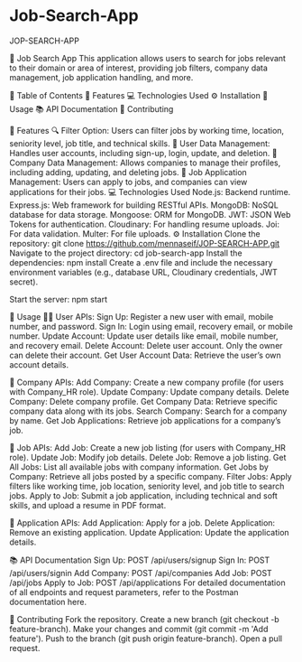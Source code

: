 ﻿# Job-Search-App
JOP-SEARCH-APP

🚀 Job Search App This application allows users to search for jobs relevant to their domain or area of interest, providing job filters, company data management, job application handling, and more.

📑 Table of Contents 🌟 Features 💻 Technologies Used ⚙️ Installation 🔧 Usage 📚 API Documentation 🤝 Contributing

🌟 Features 🔍 Filter Option: Users can filter jobs by working time, location, seniority level, job title, and technical skills. 👤 User Data Management: Handles user accounts, including sign-up, login, update, and deletion. 🏢 Company Data Management: Allows companies to manage their profiles, including adding, updating, and deleting jobs. 📄 Job Application Management: Users can apply to jobs, and companies can view applications for their jobs. 💻 Technologies Used Node.js: Backend runtime. Express.js: Web framework for building RESTful APIs. MongoDB: NoSQL database for data storage. Mongoose: ORM for MongoDB. JWT: JSON Web Tokens for authentication. Cloudinary: For handling resume uploads. Joi: For data validation. Multer: For file uploads. ⚙️ Installation Clone the repository: git clone https://github.com/mennaseif/JOP-SEARCH-APP.git Navigate to the project directory: cd job-search-app Install the dependencies: npm install Create a .env file and include the necessary environment variables (e.g., database URL, Cloudinary credentials, JWT secret).

Start the server: npm start

🔧 Usage 🧑‍💻 User APIs: Sign Up: Register a new user with email, mobile number, and password. Sign In: Login using email, recovery email, or mobile number. Update Account: Update user details like email, mobile number, and recovery email. Delete Account: Delete user account. Only the owner can delete their account. Get User Account Data: Retrieve the user’s own account details.

🏢 Company APIs: Add Company: Create a new company profile (for users with Company_HR role). Update Company: Update company details. Delete Company: Delete company profile. Get Company Data: Retrieve specific company data along with its jobs. Search Company: Search for a company by name. Get Job Applications: Retrieve job applications for a company’s job.

💼 Job APIs: Add Job: Create a new job listing (for users with Company_HR role). Update Job: Modify job details. Delete Job: Remove a job listing. Get All Jobs: List all available jobs with company information. Get Jobs by Company: Retrieve all jobs posted by a specific company. Filter Jobs: Apply filters like working time, job location, seniority level, and job title to search jobs. Apply to Job: Submit a job application, including technical and soft skills, and upload a resume in PDF format.

📄 Application APIs: Add Application: Apply for a job. Delete Application: Remove an existing application. Update Application: Update the application details.

📚 API Documentation Sign Up: POST /api/users/signup Sign In: POST /api/users/signin Add Company: POST /api/companies Add Job: POST /api/jobs Apply to Job: POST /api/applications For detailed documentation of all endpoints and request parameters, refer to the Postman documentation here.

🤝 Contributing Fork the repository. Create a new branch (git checkout -b feature-branch). Make your changes and commit (git commit -m 'Add feature'). Push to the branch (git push origin feature-branch). Open a pull request.
